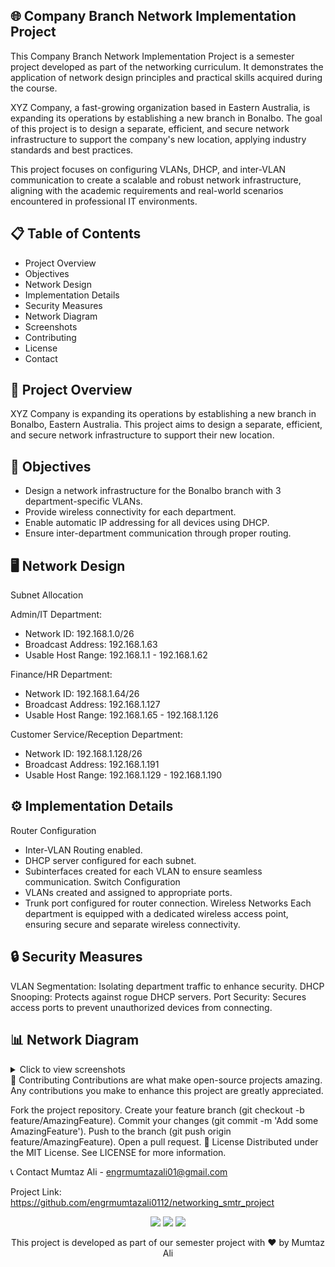 ## 🌐 Company Branch Network Implementation Project

This Company Branch Network Implementation Project is a semester project developed as part of the networking curriculum. It demonstrates the application of network design principles and practical skills acquired during the course.

XYZ Company, a fast-growing organization based in Eastern Australia, is expanding its operations by establishing a new branch in Bonalbo. The goal of this project is to design a separate, efficient, and secure network infrastructure to support the company's new location, applying industry standards and best practices.

This project focuses on configuring VLANs, DHCP, and inter-VLAN communication to create a scalable and robust network infrastructure, aligning with the academic requirements and real-world scenarios encountered in professional IT environments.


## 📋 Table of Contents
- Project Overview
- Objectives
- Network Design
- Implementation Details
- Security Measures
- Network Diagram
- Screenshots
- Contributing
- License
- Contact

## 📘 Project Overview
XYZ Company is expanding its operations by establishing a new branch in Bonalbo, Eastern Australia. 
This project aims to design a separate, efficient, and secure network infrastructure to support their new location.

## 🎯 Objectives
- Design a network infrastructure for the Bonalbo branch with 3 department-specific VLANs.
- Provide wireless connectivity for each department.
- Enable automatic IP addressing for all devices using DHCP.
- Ensure inter-department communication through proper routing.

## 🖥️ Network Design
Subnet Allocation

Admin/IT Department:
   - Network ID: 192.168.1.0/26
   - Broadcast Address: 192.168.1.63
   - Usable Host Range: 192.168.1.1 - 192.168.1.62

Finance/HR Department:
   - Network ID: 192.168.1.64/26
   - Broadcast Address: 192.168.1.127
   - Usable Host Range: 192.168.1.65 - 192.168.1.126

Customer Service/Reception Department:
   - Network ID: 192.168.1.128/26
   - Broadcast Address: 192.168.1.191
   - Usable Host Range: 192.168.1.129 - 192.168.1.190
     
## ⚙️ Implementation Details
Router Configuration

- Inter-VLAN Routing enabled.
- DHCP server configured for each subnet.
- Subinterfaces created for each VLAN to ensure seamless communication.
Switch Configuration
- VLANs created and assigned to appropriate ports.
- Trunk port configured for router connection.
Wireless Networks
Each department is equipped with a dedicated wireless access point, ensuring secure and separate wireless connectivity.

## 🔒 Security Measures
VLAN Segmentation: Isolating department traffic to enhance security.
DHCP Snooping: Protects against rogue DHCP servers.
Port Security: Secures access ports to prevent unauthorized devices from connecting.

## 📊 Network Diagram
<details> <summary>Click to view screenshots</summary>
System Design
   
![10](https://github.com/user-attachments/assets/101dddff-4a2b-48b0-97a4-bfad22a80465)

VLAN Configuration on Switch

![2](https://github.com/user-attachments/assets/2a8cc8ea-15cf-4d20-b85c-9b5bd1ce74bf)


Router Subinterface Setup

![7](https://github.com/user-attachments/assets/06220833-fb1d-43fd-a71e-5131d61c9882)


DHCP Configuration

![13dhcp configration](https://github.com/user-attachments/assets/705ecc84-0306-4f0f-af5d-bacb8d7274dc)

Inter-VLAN Communication Test

![6](https://github.com/user-attachments/assets/9cbb5914-1381-4bc1-9be0-2774cab0bfd5)


Wireless Network Setup

![5](https://github.com/user-attachments/assets/2653c0ff-2180-4a36-983e-c38a15b18192)

</details>
🤝 Contributing
Contributions are what make open-source projects amazing. Any contributions you make to enhance this project are greatly appreciated.

Fork the project repository.
Create your feature branch (git checkout -b feature/AmazingFeature).
Commit your changes (git commit -m 'Add some AmazingFeature').
Push to the branch (git push origin feature/AmazingFeature).
Open a pull request.
📄 License
Distributed under the MIT License. See LICENSE for more information.

📞 Contact
Mumtaz Ali - engrmumtazali01@gmail.com

Project Link: https://github.com/engrmumtazali0112/networking_smtr_project

<p align="center"> <a href="mailto:engrmumtazali01@gmail.com"><img src="https://img.shields.io/badge/Email-D14836?style=for-the-badge&logo=gmail&logoColor=white"/></a> <a href="https://www.linkedin.com/in/mumtaz-ali"><img src="https://img.shields.io/badge/LinkedIn-0077B5?style=for-the-badge&logo=linkedin&logoColor=white"/></a> <a href="https://github.com/engrmumtazali0112"><img src="https://img.shields.io/badge/GitHub-100000?style=for-the-badge&logo=github&logoColor=white"/></a> </p>
<p align="center">This project is developed as part of our semester project with ❤️ by Mumtaz Ali</p>

